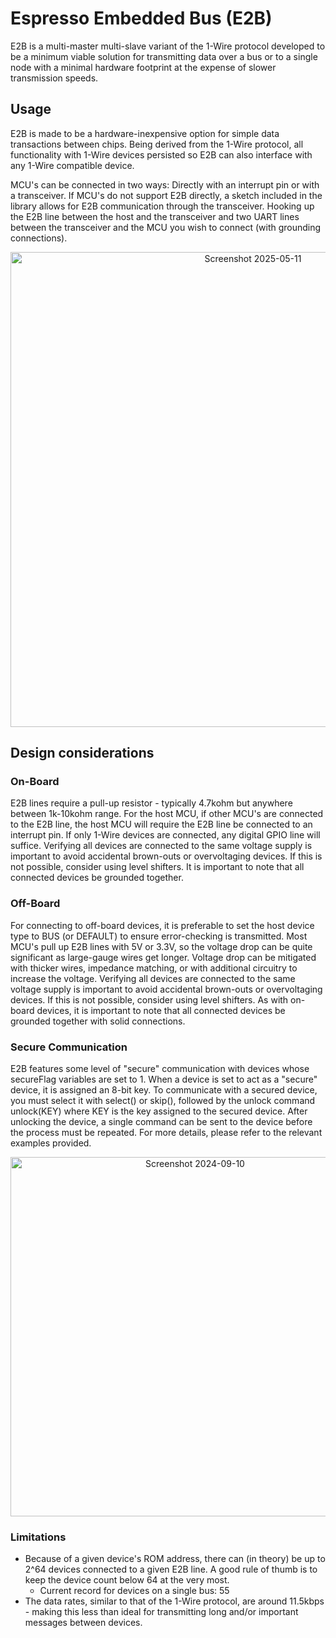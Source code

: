# Espresso Embedded Bus (E2B)
E2B is a multi-master multi-slave variant of the 1-Wire protocol developed to be a minimum viable solution for transmitting data over a bus or to a single node with a minimal hardware footprint at the expense of slower transmission speeds.

## Usage
E2B is made to be a hardware-inexpensive option for simple data transactions between chips. Being derived from the 1-Wire protocol, all functionality with 1-Wire devices persisted so E2B can also interface with any 1-Wire compatible device.

MCU's can be connected in two ways: Directly with an interrupt pin or with a transceiver. If MCU's do not support E2B directly, a sketch included in the library allows for E2B communication through the transceiver. Hooking up the E2B line between the host and the transceiver and two UART lines between the transceiver and the MCU you wish to connect (with grounding connections).

<p align="center">
<img width="760" alt="Screenshot 2025-05-11" src="https://github.com/user-attachments/assets/730212d3-04c7-4d93-a728-c19a462d9476" />
</p>

## Design considerations
### On-Board
E2B lines require a pull-up resistor - typically 4.7kohm but anywhere between 1k-10kohm range. For the host MCU, if other MCU's are connected to the E2B line, the host MCU will require the E2B line be connected to an interrupt pin. If only 1-Wire devices are connected, any digital GPIO line will suffice. Verifying all devices are connected to the same voltage supply is important to avoid accidental brown-outs or overvoltaging devices. If this is not possible, consider using level shifters. It is important to note that all connected devices be grounded together.

### Off-Board
For connecting to off-board devices, it is preferable to set the host device type to BUS (or DEFAULT) to ensure error-checking is transmitted. Most MCU's pull up E2B lines with 5V or 3.3V, so the voltage drop can be quite significant as large-gauge wires get longer. Voltage drop can be mitigated with thicker wires, impedance matching, or with additional circuitry to increase the voltage. Verifying all devices are connected to the same voltage supply is important to avoid accidental brown-outs or overvoltaging devices. If this is not possible, consider using level shifters. As with on-board devices, it is important to note that all connected devices be grounded together with solid connections.

### Secure Communication
E2B features some level of "secure" communication with devices whose secureFlag variables are set to 1. When a device is set to act as a "secure" device, it is assigned an 8-bit key. To communicate with a secured device, you must select it with select() or skip(), followed by the unlock command unlock(KEY) where KEY is the key assigned to the secured device. After unlocking the device, a single command can be sent to the device before the process must be repeated. For more details, please refer to the relevant examples provided.

<p align="center">
<img width="575" alt="Screenshot 2024-09-10" src="https://github.com/user-attachments/assets/7a5153e4-368c-4415-acac-8d9ddadf340e">
</p>

### Limitations
- Because of a given device's ROM address, there can (in theory) be up to 2^64 devices connected to a given E2B line. A good rule of thumb is to keep the device count below 64 at the very most.
  - Current record for devices on a single bus: 55
- The data rates, similar to that of the 1-Wire protocol, are around 11.5kbps - making this less than ideal for transmitting long and/or important messages between devices.
